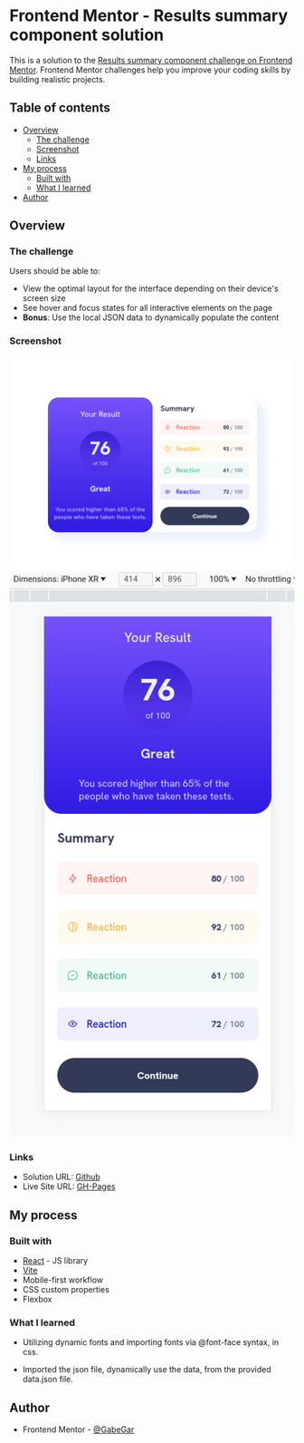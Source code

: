# Frontend Mentor - Results summary component solution

This is a solution to the [Results summary component challenge on Frontend Mentor](https://www.frontendmentor.io/challenges/results-summary-component-CE_K6s0maV). Frontend Mentor challenges help you improve your coding skills by building realistic projects.

## Table of contents

-   [Overview](#overview)
    -   [The challenge](#the-challenge)
    -   [Screenshot](#screenshot)
    -   [Links](#links)
-   [My process](#my-process)
    -   [Built with](#built-with)
    -   [What I learned](#what-i-learned)
-   [Author](#author)

## Overview

### The challenge

Users should be able to:

-   View the optimal layout for the interface depending on their device's screen size
-   See hover and focus states for all interactive elements on the page
-   **Bonus**: Use the local JSON data to dynamically populate the content

### Screenshot

![Mobile Ver](src/screenshots/desktop-ver.png)
![Desktop Ver](src/screenshots/mobile-ver.png)

### Links

-   Solution URL: [Github](https://github.com/GabeGar/FM-results-summary-component)
-   Live Site URL: [GH-Pages](https://your-live-site-url.com)

## My process

### Built with

-   [React](https://reactjs.org/) - JS library
-   [Vite](https://vitejs.dev/)
-   Mobile-first workflow
-   CSS custom properties
-   Flexbox

### What I learned

-   Utilizing dynamic fonts and importing fonts via @font-face syntax, in css.

-   Imported the json file, dynamically use the data, from the provided data.json file.

## Author

-   Frontend Mentor - [@GabeGar](https://www.frontendmentor.io/profile/GabeGar)

```

```
